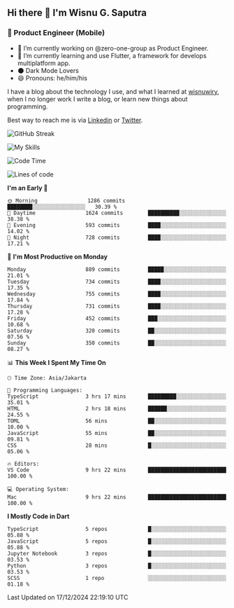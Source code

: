 ## Hi there 👋 I'm Wisnu G. Saputra

### :mobile_phone_off: Product Engineer (Mobile)

- 🔭 I’m currently working on @zero-one-group as Product Engineer.
- 🌱 I’m currently learning and use Flutter, a framework for develops multiplatform app.
- 🌑 Dark Mode Lovers
- 😄 Pronouns: he/him/his

I have a blog about the technology I use, and what I learned at [wisnuwiry](https://wisnuwiry.space/), when I no longer work I write a blog, or learn new things about programming.

Best way to reach me is via [Linkedin](https://www.linkedin.com/in/wisnu-saputra/) or [Twitter](https://twitter.com/wisnuwiry).

![GitHub Streak](https://streak-stats.demolab.com?user=wisnuwiry&theme=dark&hide_border=true)

![My Skills](https://skillicons.dev/icons?i=dart,flutter,kotlin,swift,go,js,css,neovim,git,linux&perline=5)

<!--START_SECTION:waka-->
![Code Time](http://img.shields.io/badge/Code%20Time-1%2C588%20hrs%2039%20mins-blue)

![Lines of code](https://img.shields.io/badge/From%20Hello%20World%20I%27ve%20Written-6.1%20million%20lines%20of%20code-blue)

**I'm an Early 🐤** 

```text
🌞 Morning                1286 commits        ████████░░░░░░░░░░░░░░░░░   30.39 % 
🌆 Daytime                1624 commits        ██████████░░░░░░░░░░░░░░░   38.38 % 
🌃 Evening                593 commits         ████░░░░░░░░░░░░░░░░░░░░░   14.02 % 
🌙 Night                  728 commits         ████░░░░░░░░░░░░░░░░░░░░░   17.21 % 
```
📅 **I'm Most Productive on Monday** 

```text
Monday                   889 commits         █████░░░░░░░░░░░░░░░░░░░░   21.01 % 
Tuesday                  734 commits         ████░░░░░░░░░░░░░░░░░░░░░   17.35 % 
Wednesday                755 commits         ████░░░░░░░░░░░░░░░░░░░░░   17.84 % 
Thursday                 731 commits         ████░░░░░░░░░░░░░░░░░░░░░   17.28 % 
Friday                   452 commits         ███░░░░░░░░░░░░░░░░░░░░░░   10.68 % 
Saturday                 320 commits         ██░░░░░░░░░░░░░░░░░░░░░░░   07.56 % 
Sunday                   350 commits         ██░░░░░░░░░░░░░░░░░░░░░░░   08.27 % 
```


📊 **This Week I Spent My Time On** 

```text
🕑︎ Time Zone: Asia/Jakarta

💬 Programming Languages: 
TypeScript               3 hrs 17 mins       █████████░░░░░░░░░░░░░░░░   35.01 % 
HTML                     2 hrs 18 mins       ██████░░░░░░░░░░░░░░░░░░░   24.55 % 
TOML                     56 mins             ██░░░░░░░░░░░░░░░░░░░░░░░   10.00 % 
JavaScript               55 mins             ██░░░░░░░░░░░░░░░░░░░░░░░   09.81 % 
CSS                      28 mins             █░░░░░░░░░░░░░░░░░░░░░░░░   05.06 % 

🔥 Editors: 
VS Code                  9 hrs 22 mins       █████████████████████████   100.00 % 

💻 Operating System: 
Mac                      9 hrs 22 mins       █████████████████████████   100.00 % 
```

**I Mostly Code in Dart** 

```text
TypeScript               5 repos             █░░░░░░░░░░░░░░░░░░░░░░░░   05.88 % 
JavaScript               5 repos             █░░░░░░░░░░░░░░░░░░░░░░░░   05.88 % 
Jupyter Notebook         3 repos             █░░░░░░░░░░░░░░░░░░░░░░░░   03.53 % 
Python                   3 repos             █░░░░░░░░░░░░░░░░░░░░░░░░   03.53 % 
SCSS                     1 repo              ░░░░░░░░░░░░░░░░░░░░░░░░░   01.18 % 
```




 Last Updated on 17/12/2024 22:19:10 UTC
<!--END_SECTION:waka-->
